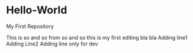 # Hello-World
My First Repository

This is so and so
from so and so
this is my first editing 
bla
bla
Adding line1
Adding Line2
Adding line only for dev
